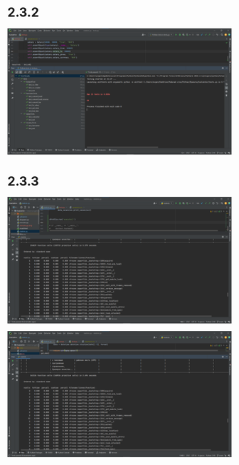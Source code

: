 # 2.3.2

![](images/тесты.png)

# 2.3.3

![](images/профилирование1.png)

![](images/профилирование2.png)